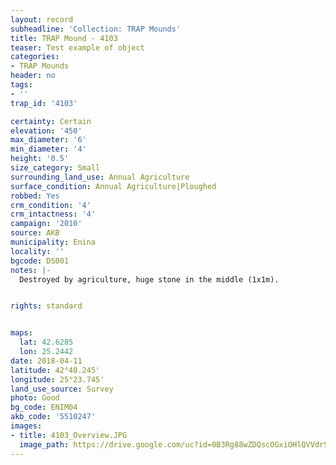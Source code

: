 ```yaml
---
layout: record
subheadline: 'Collection: TRAP Mounds'
title: TRAP Mound - 4103
teaser: Test example of object
categories:
- TRAP Mounds
header: no
tags:
- ''
trap_id: '4103'

certainty: Certain
elevation: '450'
max_diameter: '6'
min_diameter: '4'
height: '0.5'
size_category: Small
surrounding_land_use: Annual Agriculture
surface_condition: Annual Agriculture|Ploughed
robbed: Yes
crm_condition: '4'
crm_intactness: '4'
campaign: '2010'
source: AKB
municipality: Enina
locality: ''
bgcode: DS001
notes: |-
  Destroyed by agriculture, huge stone in the middle (1x1m).


rights: standard


maps:
  lat: 42.6285
  lon: 25.2442
date: 2018-04-11
latitude: 42°40.245'
longitude: 25°23.745'
land_use_source: Survey
photo: Good
bg_code: ENIM04
akb_code: '5510247'
images:
- title: 4103_Overview.JPG
  image_path: https://drive.google.com/uc?id=0B3Rg88wZDQscOGxiOHlQVVdrSmc
---
```

